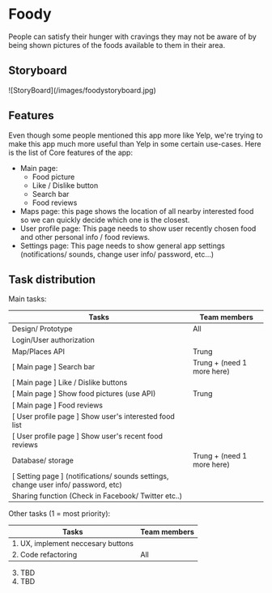 <h1>Foody</h1>
People can satisfy their hunger with cravings they may not be aware of by being shown pictures of the foods available to them in their area.
<br>
<h2> Storyboard </h2>
![StoryBoard](/images/foodystoryboard.jpg)

<h2>Features</h2>
Even though some people mentioned this app more like Yelp, we're trying to make this app much more useful than Yelp in some certain use-cases.
Here is the list of Core features of the app:

* Main page:
	* Food picture 
	* Like / Dislike button 
	* Search bar
	* Food reviews
* Maps page: this page shows the location of all nearby interested food so we can quickly decide which one is the closest.
* User profile page: This page needs to show user recently chosen food and other personal info / food reviews.
* Settings page: This page needs to show general app settings (notifications/ sounds, change user info/ password,  etc...)

<h2>Task distribution</h2>
Main tasks:

Tasks | Team members
----- | ------------
Design/ Prototype | All
Login/User authorization | 
Map/Places API | Trung
[ Main page ] Search bar | Trung + (need 1 more here)
[ Main page ] Like / Dislike buttons |
[ Main page ] Show food pictures (use API) | Trung 
[ Main page ] Food reviews | 
[ User profile page ] Show user's interested food list |  
[ User profile page ] Show user's recent food reviews | 
Database/ storage | Trung + (need 1 more here)
[ Setting page ] (notifications/ sounds settings, change user info/ password, etc) |  
Sharing function (Check in Facebook/ Twitter etc..) | 

Other tasks  (1 = most priority):


Tasks | Team members
----- | ------------
1. UX, implement neccesary buttons    |  
2. Code refactoring | All
3. TBD
4. TBD

